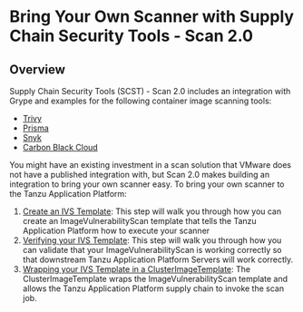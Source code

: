 # Bring Your Own Scanner with Supply Chain Security Tools - Scan 2.0

## <a id="overview"></a>Overview

Supply Chain Security Tools (SCST) - Scan 2.0 includes an integration with Grype and examples for the following container image scanning tools:

- [Trivy](ivs-trivy.hbs.md)
- [Prisma](ivs-prisma.hbs.md)
- [Snyk](ivs-snyk.hbs.md)
- [Carbon Black Cloud](ivs-carbon-black.hbs.md)

You might have an existing investment in a scan solution that VMware does not have a published integration with, but Scan 2.0 makes building an integration to bring your own scanner easy. To bring your own scanner to the Tanzu Application Platform:

1.  [Create an IVS Template](ivs-create-your-own.hbs.md): This step will walk you through how you can create an ImageVulnerabilityScan template that tells the Tanzu Application Platform how to execute your scanner
2.  [Verifying your IVS Template](verify-app-scanning.hbs.md):  This step will walk you through how you can validate that your ImageVulnerabilityScan is working correctly so that downstream Tanzu Application Platform Servers will work correctly.
3.  [Wrapping your IVS Template in a ClusterImageTemplate](clusterimagetemplates.hbs.md): The ClusterImageTemplate wraps the ImageVulnerabilityScan template and allows the Tanzu Application Platform supply chain to invoke the scan job.

